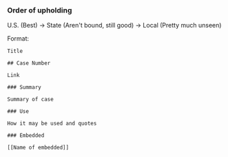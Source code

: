 ### Order of upholding
U.S. (Best) -> State (Aren't bound, still good) -> Local (Pretty much unseen)


Format:

```
Title

## Case Number

Link

### Summary

Summary of case

### Use

How it may be used and quotes

### Embedded

[[Name of embedded]]


```
